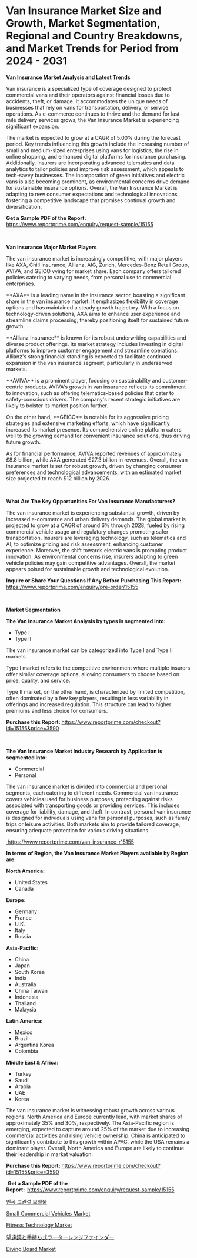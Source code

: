 <p><h1>Van Insurance Market Size and Growth, Market Segmentation, Regional and Country Breakdowns, and Market Trends for Period from 2024 -  2031</h1></p><p><strong>Van Insurance Market Analysis and Latest Trends</strong></p>
<p><p>Van insurance is a specialized type of coverage designed to protect commercial vans and their operators against financial losses due to accidents, theft, or damage. It accommodates the unique needs of businesses that rely on vans for transportation, delivery, or service operations. As e-commerce continues to thrive and the demand for last-mile delivery services grows, the Van Insurance Market is experiencing significant expansion.</p><p>The market is expected to grow at a CAGR of 5.00% during the forecast period. Key trends influencing this growth include the increasing number of small and medium-sized enterprises using vans for logistics, the rise in online shopping, and enhanced digital platforms for insurance purchasing. Additionally, insurers are incorporating advanced telematics and data analytics to tailor policies and improve risk assessment, which appeals to tech-savvy businesses. The incorporation of green initiatives and electric vans is also becoming prominent, as environmental concerns drive demand for sustainable insurance options. Overall, the Van Insurance Market is adapting to new consumer expectations and technological innovations, fostering a competitive landscape that promises continual growth and diversification.</p></p>
<p><strong>Get a Sample PDF of the Report:&nbsp;</strong> <a href="https://www.reportprime.com/enquiry/request-sample/15155">https://www.reportprime.com/enquiry/request-sample/15155</a></p>
<p>&nbsp;</p>
<p><strong>Van Insurance Major Market Players</strong></p>
<p><p>The van insurance market is increasingly competitive, with major players like AXA, Chill Insurance, Allianz, AIG, Zurich, Mercedes-Benz Retail Group, AVIVA, and GEICO vying for market share. Each company offers tailored policies catering to varying needs, from personal use to commercial enterprises.</p><p>**AXA** is a leading name in the insurance sector, boasting a significant share in the van insurance market. It emphasizes flexibility in coverage options and has maintained a steady growth trajectory. With a focus on technology-driven solutions, AXA aims to enhance user experience and streamline claims processing, thereby positioning itself for sustained future growth.</p><p>**Allianz Insurance** is known for its robust underwriting capabilities and diverse product offerings. Its market strategy includes investing in digital platforms to improve customer engagement and streamline operations. Allianz's strong financial standing is expected to facilitate continued expansion in the van insurance segment, particularly in underserved markets.</p><p>**AVIVA** is a prominent player, focusing on sustainability and customer-centric products. AVIVA's growth in van insurance reflects its commitment to innovation, such as offering telematics-based policies that cater to safety-conscious drivers. The company's recent strategic initiatives are likely to bolster its market position further.</p><p>On the other hand, **GEICO** is notable for its aggressive pricing strategies and extensive marketing efforts, which have significantly increased its market presence. Its comprehensive online platform caters well to the growing demand for convenient insurance solutions, thus driving future growth.</p><p>As for financial performance, AVIVA reported revenues of approximately £8.8 billion, while AXA generated €27.3 billion in revenues. Overall, the van insurance market is set for robust growth, driven by changing consumer preferences and technological advancements, with an estimated market size projected to reach $12 billion by 2026.</p></p>
<p>&nbsp;</p>
<p><strong>What Are The Key Opportunities For Van Insurance Manufacturers?</strong></p>
<p><p>The van insurance market is experiencing substantial growth, driven by increased e-commerce and urban delivery demands. The global market is projected to grow at a CAGR of around 6% through 2028, fueled by rising commercial vehicle usage and regulatory changes promoting safer transportation. Insurers are leveraging technology, such as telematics and AI, to optimize pricing and risk assessment, enhancing customer experience. Moreover, the shift towards electric vans is prompting product innovation. As environmental concerns rise, insurers adapting to green vehicle policies may gain competitive advantages. Overall, the market appears poised for sustainable growth and technological evolution.</p></p>
<p><strong>Inquire or Share Your Questions If Any Before Purchasing This Report:</strong> <a href="https://www.reportprime.com/enquiry/pre-order/15155">https://www.reportprime.com/enquiry/pre-order/15155</a></p>
<p>&nbsp;</p>
<p><strong>Market Segmentation</strong></p>
<p><strong>The Van Insurance Market Analysis by types is segmented into:</strong></p>
<p><ul><li>Type I</li><li>Type II</li></ul></p>
<p><p>The van insurance market can be categorized into Type I and Type II markets. </p><p>Type I market refers to the competitive environment where multiple insurers offer similar coverage options, allowing consumers to choose based on price, quality, and service. </p><p>Type II market, on the other hand, is characterized by limited competition, often dominated by a few key players, resulting in less variability in offerings and increased regulation. This structure can lead to higher premiums and less choice for consumers.</p></p>
<p><strong>Purchase this Report:&nbsp;</strong><a href="https://www.reportprime.com/checkout?id=15155&price=3590">https://www.reportprime.com/checkout?id=15155&price=3590</a></p>
<p>&nbsp;</p>
<p><strong>The Van Insurance Market Industry Research by Application is segmented into:</strong></p>
<p><ul><li>Commercial</li><li>Personal</li></ul></p>
<p><p>The van insurance market is divided into commercial and personal segments, each catering to different needs. Commercial van insurance covers vehicles used for business purposes, protecting against risks associated with transporting goods or providing services. This includes coverage for liability, damage, and theft. In contrast, personal van insurance is designed for individuals using vans for personal purposes, such as family trips or leisure activities. Both markets aim to provide tailored coverage, ensuring adequate protection for various driving situations.</p></p>
<p><a href="https://www.reportprime.com/van-insurance-r15155">&nbsp;https://www.reportprime.com/van-insurance-r15155</a></p>
<p><strong>In terms of Region, the Van Insurance Market Players available by Region are:</strong></p>
<p>
    <p> <strong> North America: </strong>
        <ul>
            <li>United States</li>
            <li>Canada</li>
        </ul>
        </p> 
    <p> <strong> Europe: </strong>
        <ul>
            <li>Germany</li>
            <li>France</li>
            <li>U.K.</li>
            <li>Italy</li>
            <li>Russia</li>
        </ul>
        </p> 
    <p> <strong> Asia-Pacific: </strong>
        <ul>
            <li>China</li>
            <li>Japan</li>
            <li>South Korea</li>
            <li>India</li>
            <li>Australia</li>
            <li>China Taiwan</li>
            <li>Indonesia</li>
            <li>Thailand</li>
            <li>Malaysia</li>
        </ul>
        </p> 
    <p> <strong> Latin America: </strong>
        <ul>
            <li>Mexico</li>
            <li>Brazil</li>
            <li>Argentina Korea</li>
            <li>Colombia</li>
        </ul>
        </p> 
    <p> <strong> Middle East & Africa: </strong>
        <ul>
            <li>Turkey</li>
            <li>Saudi</li>
            <li>Arabia</li>
            <li>UAE</li>
            <li>Korea</li>
        </ul>
    </p>
    </p>
<p><p>The van insurance market is witnessing robust growth across various regions. North America and Europe currently lead, with market shares of approximately 35% and 30%, respectively. The Asia-Pacific region is emerging, expected to capture around 25% of the market due to increasing commercial activities and rising vehicle ownership. China is anticipated to significantly contribute to this growth within APAC, while the USA remains a dominant player. Overall, North America and Europe are likely to continue their leadership in market valuation.</p></p>
<p><strong>Purchase this Report: </strong><a href="https://www.reportprime.com/checkout?id=15155&price=3590">https://www.reportprime.com/checkout?id=15155&price=3590</a></p>
<p>&nbsp;<strong>Get a Sample PDF of the Report:&nbsp;&nbsp;</strong><a href="https://www.reportprime.com/enquiry/request-sample/15155">https://www.reportprime.com/enquiry/request-sample/15155</a></p>
<p><strong></strong></p>
<p><p><a href="https://medium.com/@joehodytkiewicz980/%EC%9D%B8%EA%B3%B5-%EC%97%89%EB%8D%A9%EC%9D%B4-%EA%B4%80%EC%A0%88-%EC%9E%84%ED%94%8C%EB%9E%80%ED%8A%B8-%EC%8B%9C%EC%9E%A5-%EA%B8%80%EB%A1%9C%EB%B2%8C-%EC%8B%9C%EC%9E%A5-%EB%8F%99%ED%96%A5-%EB%B0%8F-%EC%8B%9C%EC%9E%A5-%EC%A0%84%EB%A7%9D-2024-2031-1e069ed6b080?postPublishedType=initial">인공 고관절 보철물</a></p><p><a href="https://issuu.com/reportprime-2/docs/small-commercial-vehicles-market-si_a03690f61ee08e">Small Commercial Vehicles Market</a></p><p><a href="https://github.com/lylyparadise/Market-Research-Report-List-5/blob/main/fitness-technology-market.md">Fitness Technology Market</a></p><p><a href="https://medium.com/@gregoriookeefe2023/telescope-and-hand-held-later-rangefinder-82a3d88804ea">望遠鏡と手持ち式ラーターレンジファインダー</a></p><p><a href="https://medium.com/@go-emi/the-diving-board-market-decisions-are-mostly-driven-by-resource-optimization-and-eac6cde0d873">Diving Board Market</a></p></p>